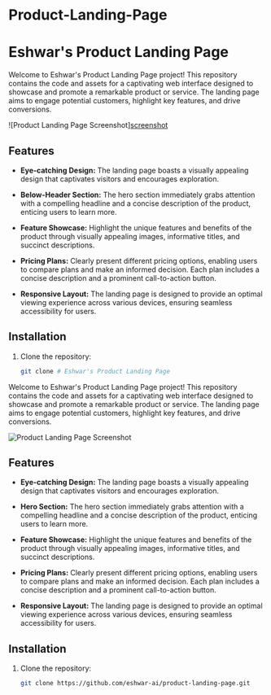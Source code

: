 # Product-Landing-Page
# Eshwar's Product Landing Page

Welcome to Eshwar's Product Landing Page project! This repository contains the code and assets for a captivating web interface designed to showcase and promote a remarkable product or service. The landing page aims to engage potential customers, highlight key features, and drive conversions.

![Product Landing Page Screenshot][screenshot](https://github.com/Eshwar1213/Product-Landing-Page/assets/138883603/28c5f40b-0d7e-4e75-8d5a-4483e0515a03)

## Features

- **Eye-catching Design:** The landing page boasts a visually appealing design that captivates visitors and encourages exploration.

- **Below-Header Section:** The hero section immediately grabs attention with a compelling headline and a concise description of the product, enticing users to learn more.

- **Feature Showcase:** Highlight the unique features and benefits of the product through visually appealing images, informative titles, and succinct descriptions.

- **Pricing Plans:** Clearly present different pricing options, enabling users to compare plans and make an informed decision. Each plan includes a concise description and a prominent call-to-action button.

- **Responsive Layout:** The landing page is designed to provide an optimal viewing experience across various devices, ensuring seamless accessibility for users.

## Installation

1. Clone the repository:

   ```bash
   git clone # Eshwar's Product Landing Page

Welcome to Eshwar's Product Landing Page project! This repository contains the code and assets for a captivating web interface designed to showcase and promote a remarkable product or service. The landing page aims to engage potential customers, highlight key features, and drive conversions.

![Product Landing Page Screenshot](screenshot.png)

## Features

- **Eye-catching Design:** The landing page boasts a visually appealing design that captivates visitors and encourages exploration.

- **Hero Section:** The hero section immediately grabs attention with a compelling headline and a concise description of the product, enticing users to learn more.

- **Feature Showcase:** Highlight the unique features and benefits of the product through visually appealing images, informative titles, and succinct descriptions.

- **Pricing Plans:** Clearly present different pricing options, enabling users to compare plans and make an informed decision. Each plan includes a concise description and a prominent call-to-action button.

- **Responsive Layout:** The landing page is designed to provide an optimal viewing experience across various devices, ensuring seamless accessibility for users.

## Installation

1. Clone the repository:

   ```bash
   git clone https://github.com/eshwar-ai/product-landing-page.git

